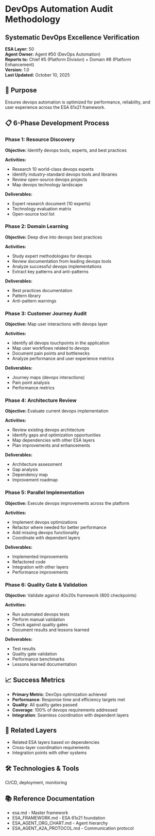 # DevOps Automation Audit Methodology
## Systematic DevOps Excellence Verification

**ESA Layer:** 50  
**Agent Owner:** Agent #50 (DevOps Automation)  
**Reports to:** Chief #5 (Platform Division) + Domain #8 (Platform Enhancement)  
**Version:** 1.0  
**Last Updated:** October 10, 2025

## 🎯 Purpose
Ensures devops automation is optimized for performance, reliability, and user experience across the ESA 61x21 framework.

## 📋 6-Phase Development Process

### Phase 1: Resource Discovery
**Objective:** Identify devops tools, experts, and best practices

**Activities:**
- Research 10 world-class devops experts
- Identify industry-standard devops tools and libraries
- Review open-source devops projects
- Map devops technology landscape

**Deliverables:**
- Expert research document (10 experts)
- Technology evaluation matrix
- Open-source tool list

### Phase 2: Domain Learning
**Objective:** Deep dive into devops best practices

**Activities:**
- Study expert methodologies for devops
- Review documentation from leading devops tools
- Analyze successful devops implementations
- Extract key patterns and anti-patterns

**Deliverables:**
- Best practices documentation
- Pattern library
- Anti-pattern warnings

### Phase 3: Customer Journey Audit
**Objective:** Map user interactions with devops layer

**Activities:**
- Identify all devops touchpoints in the application
- Map user workflows related to devops
- Document pain points and bottlenecks
- Analyze performance and user experience metrics

**Deliverables:**
- Journey maps (devops interactions)
- Pain point analysis
- Performance metrics

### Phase 4: Architecture Review
**Objective:** Evaluate current devops implementation

**Activities:**
- Review existing devops architecture
- Identify gaps and optimization opportunities
- Map dependencies with other ESA layers
- Plan improvements and enhancements

**Deliverables:**
- Architecture assessment
- Gap analysis
- Dependency map
- Improvement roadmap

### Phase 5: Parallel Implementation
**Objective:** Execute devops improvements across the platform

**Activities:**
- Implement devops optimizations
- Refactor where needed for better performance
- Add missing devops functionality
- Coordinate with dependent layers

**Deliverables:**
- Implemented improvements
- Refactored code
- Integration with other layers
- Performance improvements

### Phase 6: Quality Gate & Validation
**Objective:** Validate against 40x20s framework (800 checkpoints)

**Activities:**
- Run automated devops tests
- Perform manual validation
- Check against quality gates
- Document results and lessons learned

**Deliverables:**
- Test results
- Quality gate validation
- Performance benchmarks
- Lessons learned documentation

## 📈 Success Metrics
- **Primary Metric**: DevOps optimization achieved
- **Performance**: Response time and efficiency targets met
- **Quality**: All quality gates passed
- **Coverage**: 100% of devops requirements addressed
- **Integration**: Seamless coordination with dependent layers

## 🔗 Related Layers
- Related ESA layers based on dependencies
- Cross-layer coordination requirements
- Integration points with other systems

## 🛠️ Technologies & Tools
CI/CD, deployment, monitoring

## 📚 Reference Documentation
- esa.md - Master framework
- ESA_FRAMEWORK.md - ESA 61x21 foundation
- ESA_AGENT_ORG_CHART.md - Agent hierarchy
- ESA_AGENT_A2A_PROTOCOL.md - Communication protocol
